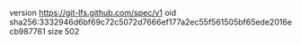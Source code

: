 version https://git-lfs.github.com/spec/v1
oid sha256:3332946d6bf69c72c5072d7666ef177a2ec55f561505bf65ede2016ecb987761
size 502
